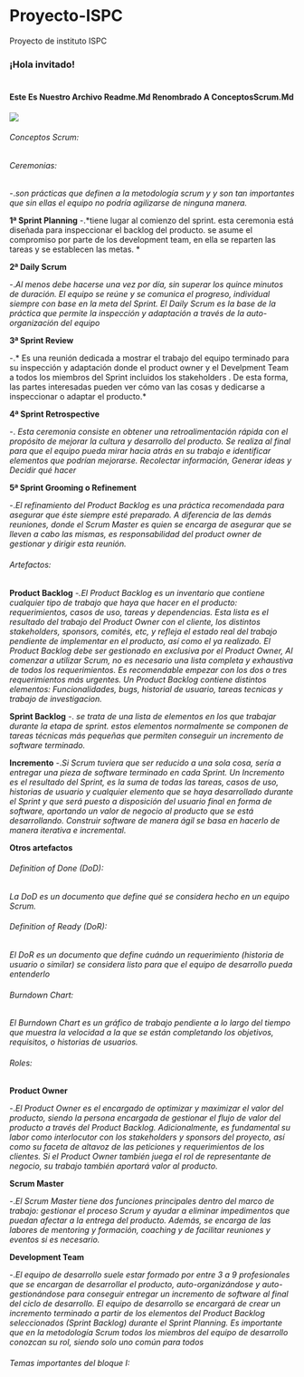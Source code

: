 # Proyecto-ISPC
Proyecto de instituto ISPC
### ¡Hola invitado!
# 
####  Este Es Nuestro Archivo Readme.Md Renombrado A ConceptosScrum.Md
![](https://i.blogs.es/fd396a/hook/450_1000.jpg)

###### Conceptos Scrum:

###### Ceremonias:
-.*son prácticas que definen a la metodología scrum y y son tan importantes que sin ellas el equipo no podría agilizarse de ninguna manera.*

**1ª Sprint Planning**
-.*tiene lugar al comienzo del sprint. esta ceremonia está diseñada para inspeccionar el backlog del producto. se asume el compromiso por parte de los development team, en ella se reparten las tareas y se establecen las metas.
*

**2ª Daily Scrum**

-.*Al menos debe hacerse una vez por día, sin superar los quince minutos de duración. El equipo se reúne y se comunica el progreso, individual siempre con base en la meta del Sprint. El Daily Scrum es la base de la práctica que permite la inspección y adaptación a través de la auto-organización del equipo*

**3ª Sprint Review**

-.* Es una reunión dedicada a mostrar el trabajo del equipo terminado para su inspección y adaptación donde el product owner y el Develpment Team a todos los miembros del Sprint incluidos los stakeholders . De esta forma, las partes interesadas pueden ver cómo van las cosas y dedicarse a inspeccionar o adaptar el producto.*

**4ª Sprint Retrospective**

-. *Esta ceremonia consiste en obtener una retroalimentación rápida con el propósito de mejorar la cultura y desarrollo del producto.
Se realiza al final para que el equipo pueda mirar hacia atrás en su trabajo e identificar elementos que podrían mejorarse. Recolectar información, Generar ideas y Decidir qué hacer*

**5ª Sprint Grooming o Refinement**

-.*El refinamiento del Product Backlog es una práctica recomendada para asegurar que éste siempre esté preparado. A diferencia de las demás reuniones, donde el Scrum Master es quien se encarga de asegurar que se lleven a cabo las mismas, es responsabilidad del product owner de gestionar y dirigir esta reunión.*

###### Artefactos:
**Product Backlog**
-*.El Product Backlog es un inventario que contiene cualquier tipo de trabajo que haya que hacer en el producto: requerimientos, casos de uso, tareas y dependencias.
 Esta lista es el resultado del trabajo del Product Owner con el cliente, los distintos stakeholders, sponsors, comités, etc, y refleja el estado real del trabajo pendiente de implementar en el producto, así como el ya realizado.
 El Product Backlog debe ser gestionado en exclusiva por el Product Owner,
Al comenzar a utilizar Scrum, no es necesario una lista completa y exhaustiva de todos los requerimientos. Es recomendable empezar con los dos o tres requerimientos más urgentes.
Un Product Backlog contiene distintos elementos: Funcionalidades, bugs, historial de usuario, tareas tecnicas y trabajo de investigacion.*

**Sprint Backlog**
-. *se trata de una lista de elementos en los que trabajar durante la etapa de sprint. estos elementos normalmente se componen de tareas técnicas más pequeñas que permiten conseguir un incremento de software terminado.*

**Incremento**
-.*Si Scrum tuviera que ser reducido a una sola cosa, sería a entregar una pieza de software terminado en cada Sprint. Un Incremento es el resultado del Sprint, es la suma de todas las tareas, casos de uso, historias de usuario y cualquier elemento que se haya desarrollado durante el Sprint y que será puesto a disposición del usuario final en forma de software, aportando un valor de negocio al producto que se está desarrollando.
Construir software de manera ágil se basa en hacerlo de manera iterativa e incremental.*

**Otros artefactos**
###### Definition of Done (DoD):
*La DoD es un documento que define qué se considera hecho en un equipo Scrum.*
###### Definition of Ready (DoR):
*El DoR es un documento que define cuándo un requerimiento (historia de usuario o similar) se considera listo para que el equipo de desarrollo pueda entenderlo*
###### Burndown Chart:
*El Burndown Chart es un gráfico de trabajo pendiente a lo largo del tiempo que muestra la velocidad a la que se están completando los objetivos, requisitos, o historias de usuarios.*

###### Roles:

**Product Owner**

-.*El Product Owner es el encargado de optimizar y maximizar el valor del producto, siendo la persona encargada de gestionar el flujo de valor del producto a través del Product Backlog. Adicionalmente, es fundamental su labor como interlocutor con los stakeholders y sponsors del proyecto, así como su faceta de altavoz de las peticiones y requerimientos de los clientes. Si el Product Owner también juega el rol de representante de negocio, su trabajo también aportará valor al producto.*

**Scrum Master**

-.*El Scrum Master tiene dos funciones principales dentro del marco de trabajo: gestionar el proceso Scrum y ayudar a eliminar impedimentos que puedan afectar a la entrega del producto. Además, se encarga de las labores de mentoring y formación, coaching y de facilitar reuniones y eventos si es necesario.*

**Development Team**

-.*El equipo de desarrollo suele estar formado por entre 3 a 9 profesionales que se encargan de desarrollar el producto, auto-organizándose y auto-gestionándose para conseguir entregar un incremento de software al final del ciclo de desarrollo.
El equipo de desarrollo se encargará de crear un incremento terminado a partir de los elementos del Product Backlog seleccionados (Sprint Backlog) durante el Sprint Planning.
Es importante que en la metodología Scrum todos los miembros del equipo de desarrollo conozcan su rol, siendo solo uno común para todos*

###### Temas importantes del bloque I:
